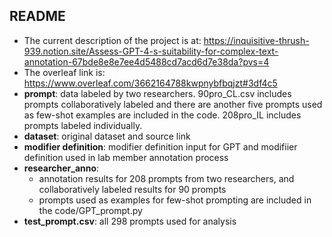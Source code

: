 ## README

- The current description of the project is at: https://inquisitive-thrush-939.notion.site/Assess-GPT-4-s-suitability-for-complex-text-annotation-67bde8e8e7ee4d5488cd7acd6d7e38da?pvs=4
- The overleaf link is: https://www.overleaf.com/3662164788kwpnybfbqjzt#3df4c5
- **prompt**: data labeled by two researchers. 90pro_CL.csv includes prompts collaboratively labeled and there are another five prompts used as few-shot examples are included in the code. 208pro_IL includes prompts labeled individually.
- **dataset**: original dataset and source link
- **modifier definition**: modifier definition input for GPT and modifiier definition used in lab member annotation process
- **researcher_anno**:
  - annotation results for 208 prompts from two researchers, and collaboratively labeled results for 90 prompts
  - prompts used as examples for few-shot prompting are included in the code/GPT_prompt.py
- **test_prompt.csv**: all 298 prompts used for analysis

  



